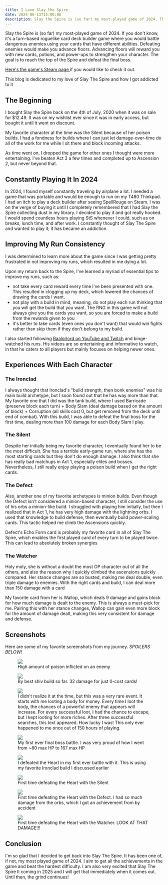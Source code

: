 ```yaml
---
title: I Love Slay the Spire
date: 2024-06-11T15:00:00
description: Slay the Spire is (so far) my most-played game of 2024. This blog documents my entire journey with the game and how I got addicted to it
---
```


Slay the Spire is (so far) my most-played game of 2024. If you don't know, it's
a turn-based roguelike card deck builder game where you would battle dangerous
enemies using your cards that have different abilities.
Defeating enemies would make you advance floors. Advancing floors will reward
you with new cards, potions, and power-ups to strengthen your character. The goal is 
to reach the top of the Spire and defeat the final boss.

<a href="https://store.steampowered.com/app/646570/Slay_the_Spire/" target="_blank">
    Here's the game's Steam page
</a> if you would like to check it out.

This blog is dedicated to my love of Slay The Spire and how I got addicted to it 

## The Beginning

I bought Slay the Spire back on the 4th of July, 2020 when it was on sale for
$12.49. It was on my wishlist ever since it was in early access, but bought it
until it went on discount.

My favorite character at the time was the Silent because of her poison builds. I
had a fondness for builds where I can just let damage-over-time do all of the
work for me while I sit there and block incoming attacks.

As time went on, I dropped the game for other ones I thought were more
entertaining. I've beaten Act 3 a few times and completed up to Ascension 2, but
never beyond that.

## Constantly Playing It In 2024

In 2024, I found myself constantly traveling by airplane a lot. I needed a game
that was portable and would be enough to run on my T480 Thinkpad. I had an itch
to play a deck builder after seeing SpellRouge on Steam. I was on the verge of
buying it until I completely remembered that I had Slay the Spire collecting
dust in my library. I decided to play it and got really hooked. I would spend 
countless hours playing StS whenever I could, such as on breaks, lunch time, 
and after work. I constantly thought of Slay The Spire and wanted to play it; 
it has became an addiction.

## Improving My Run Consistency

I was determined to learn more about the game since I was getting pretty
frustrated in not improving my runs, which resulted in me dying a lot.

Upon my return back to the Spire, I've learned a myriad of essential tips to
improve my runs, such as:

- not take every card reward every time I've been presented with one. This
resulted in clogging up my deck, which lowered the chances of drawing the cards I
want.
- not play with a build in mind, meaning, do not play each run thinking that you
will get the build that you want. The RNG in this game will not always give you
the cards you want, so you are forced to make a build from the rewards given to
you
- it's better to take cards (even ones you don't want) that would win fights
rather than skip them if they don't belong to my build.

I also started following <a href="https://www.youtube.com/channel/UC1ig-JZyQoVpkOlyz9ODktg">Baalorlord
on YouTube and Twitch</a> and binge-watched his runs. His videos are so
entertaining and informative to watch, in that he caters to all players but
mainly focuses on helping newer ones.

## Experiences With Each Character

### The Ironclad

I always thought that Ironclad's "build strength, then bonk enemies" was his
main build archetype, but I soon found out that he has way more than that. My
favorite one that I did was the tank build, where I used Barricade (preserve
block each turn) + Body Slam (deal damage based on the amount of block) + Corruption
(all skills cost 0, but get removed from the deck until end of combat). With
this build, I was able to defeat the final boss for the first time, dealing more
than 100 damage for each Body Slam I play.

### The Silent

Despite her initially being my favorite character, I eventually found her to be
the most difficult. She has a terrible early-game run, where she has the most
starting cards but they don't do enough damage. I also think that she has really
bad matchups in Act 1, especially elites and bosses.  Nevertheless, I still
really enjoy playing a poison build when I get the right cards.

### The Defect

Also, another one of my favorite archetypes is minion builds. Even though the
Defect isn't considered a minion-based character, I still consider the
use of his orbs a minion-like build. I struggled with playing him initially,
but then I realized that in Act 1, he has very high damage with the lightning 
orbs. I used that knowledge to build defense, then eventually build power-scaling
cards. This tactic helped me climb the Ascensions quickly.

Defect's Echo Form card is probably my favorite card in all of Slay The Spire, which 
enables the first played card of every turn to be played twice. This can lead to 
absolutely broken synergies

### The Watcher

Holy moly, she is without a doubt the most OP character out of all the others, and also
the reason why I quickly climbed the ascensions quickly compared. Her stance
changes are so busted, making me deal double, even triple damage to enemies.
With the right cards and build, I can deal more than 150
damage with a card

My favorite card from her is Wallop, which deals 9 damage and gains block for
how much damage is dealt to the enemy. This is always a must-pick for me. Pairing
this with her stance changes, Wallop can gain even more block for the amount of
damage dealt, making this very consistent for damage and defense.

## Screenshots

Here are some of my favorite screenshots from my journey. *SPOILERS BELOW!*

<figure>
  <img src="https://res.cloudinary.com/buraiyen/image/upload/f_auto,q_auto/v1/blog.brianenguyen.com/slay-the-spire/100-poison" />
  <figcaption>High amount of poison inflicted on an enemy</figcaption>
</figure>

<figure>
  <img src="https://res.cloudinary.com/buraiyen/image/upload/f_auto,q_auto/v1/blog.brianenguyen.com/slay-the-spire/shiv-build" />
  <figcaption>By best shiv build so far. 32 damage for just 0-cost cards!</figcaption>
</figure>

<figure>
  <img src="https://res.cloudinary.com/buraiyen/image/upload/f_auto,q_auto/v1/blog.brianenguyen.com/slay-the-spire/safe-search" />
  <figcaption>
    I didn't realize it at the time, but this was a very rare event.  It starts
    with me looting a body for money. Every time I loot the body, the
    chances of a powerful enemy that appears will increase. For every successful
    loot,  I had the chance to escape, but I kept looting for more riches.
    After three successful searches, this text appeared. How lucky I was! This
    only ever happened to me once out of 150 hours of playing.
  </figcaption> 
</figure>

<figure>
  <img src="https://res.cloudinary.com/buraiyen/image/upload/f_auto,q_auto/v1/blog.brianenguyen.com/slay-the-spire/first-heart-battle" />
  <figcaption>My first ever final boss battle. I was very proud of how I went from ~80 max HP to 167 max HP</figcaption>
</figure>

<figure>
  <img src="https://res.cloudinary.com/buraiyen/image/upload/f_auto,q_auto/v1/blog.brianenguyen.com/slay-the-spire/ironclad-first-heart-defeat" />
  <figcaption>
    I defeated the Heart in my first ever battle with it. This is using my favorite Ironclad build I discussed earlier
  </figcaption>
</figure>

<figure>
  <img src="https://res.cloudinary.com/buraiyen/image/upload/f_auto,q_auto/v1/blog.brianenguyen.com/slay-the-spire/silent-first-heart-defeat" />
  <figcaption>
    First time defeating the Heart with the Silent
  </figcaption>
</figure>

<figure>
  <img src="https://res.cloudinary.com/buraiyen/image/upload/f_auto,q_auto/v1/blog.brianenguyen.com/slay-the-spire/defect-first-heart-defeat" />
  <figcaption>
    First time defeating the Heart with the Defect. I had so much damage from
    the orbs, which I got an achievement from by accident
  </figcaption>
</figure>

<figure>
  <img src="https://res.cloudinary.com/buraiyen/image/upload/f_auto,q_auto/v1/blog.brianenguyen.com/slay-the-spire/watcher-first-heart-defeat" />
  <figcaption>
    First time defeating the Heart with the Watcher. LOOK AT THAT DAMAGE!!!
  </figcaption>
</figure>

## Conclusion

I'm so glad that I decided to get back into Slay The Spire. It has been one of,
if not, my most played game of 2024. I aim to get all the achievements in the game
and beat the hardest difficulty. I am also very excited that Slay The Spire II
coming in 2025 and I will get that immediately when it comes out. Until then,
the grind continues!
